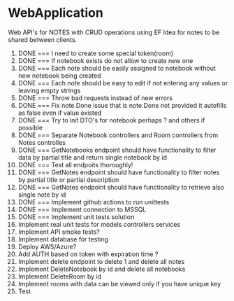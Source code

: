 # WebApplication

Web API's for NOTES with CRUD operations using EF
Idea for notes to be shared between clients.

1. DONE === I need to create some special token(room)
2. DONE === If notebook exists do not allow to create new one
3. DONE === Each note should be easily assigned to notebook without new notebook being created
4. DONE === Each note should be easy to edit if not entering any values or leaving empty strings
5. DONE === Throw bad requests instead of new errors
7. DONE === Fix note.Done issue that is note.Done not provided it autofills as false even if value existed
8. DONE === Try to init DTO's for notebook perhaps ? and others if possible
9. DONE === Separate Notebook controllers and Room controllers from Notes controlles
10. DONE === GetNotebooks endpoint should have functionality to filter data by partial title and return single notebook by id
12. DONE === Test all endpoits thoroughly!
13. DONE === GetNotes endpoint should have functionality to filter notes by partial title or partial description
14. DONE === GetNotes endpoint should have functionality to retrieve also single note by id
18. DONE === Implement github actions to run unittests
19. DONE === Implement connection to MSSQL
20. DONE === Implement unit tests solution
21. Implement real unit tests for models controllers services
22. Implement API smoke tests?
23. Implement database for testing
24. Deploy AWS/Azure?
25. Add AUTH based on token with expiration time ?
26. Implement delete endpoint to delete 1 and delete all notes
27. Implement DeleteNotebook by id and delete all notebooks
28. Implement DeleteRoom by id
29. Implement rooms with data can be viewed only if you have unique key
30. Test
